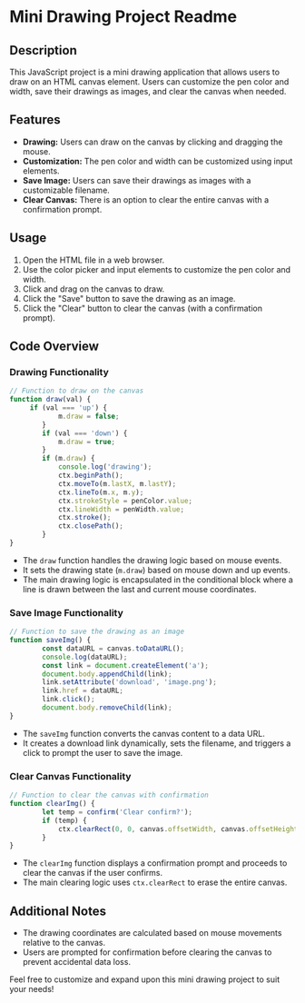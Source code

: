 # Mini Drawing Project Readme

## Description
This JavaScript project is a mini drawing application that allows users to draw on an HTML canvas element. Users can customize the pen color and width, save their drawings as images, and clear the canvas when needed.

## Features
- **Drawing:** Users can draw on the canvas by clicking and dragging the mouse.
- **Customization:** The pen color and width can be customized using input elements.
- **Save Image:** Users can save their drawings as images with a customizable filename.
- **Clear Canvas:** There is an option to clear the entire canvas with a confirmation prompt.

## Usage
1. Open the HTML file in a web browser.
2. Use the color picker and input elements to customize the pen color and width.
3. Click and drag on the canvas to draw.
4. Click the "Save" button to save the drawing as an image.
5. Click the "Clear" button to clear the canvas (with a confirmation prompt).

## Code Overview

### Drawing Functionality

```javascript
// Function to draw on the canvas
function draw(val) {
     if (val === 'up') {
            m.draw = false;
        }
        if (val === 'down') {
            m.draw = true;
        }
        if (m.draw) {
            console.log('drawing');
            ctx.beginPath();
            ctx.moveTo(m.lastX, m.lastY);
            ctx.lineTo(m.x, m.y);
            ctx.strokeStyle = penColor.value;
            ctx.lineWidth = penWidth.value;
            ctx.stroke();
            ctx.closePath();
        }
}
```

- The `draw` function handles the drawing logic based on mouse events.
- It sets the drawing state (`m.draw`) based on mouse down and up events.
- The main drawing logic is encapsulated in the conditional block where a line is drawn between the last and current mouse coordinates.

### Save Image Functionality

```javascript
// Function to save the drawing as an image
function saveImg() {
        const dataURL = canvas.toDataURL();
        console.log(dataURL);
        const link = document.createElement('a');
        document.body.appendChild(link);
        link.setAttribute('download', 'image.png');
        link.href = dataURL;
        link.click();
        document.body.removeChild(link);
}
```

- The `saveImg` function converts the canvas content to a data URL.
- It creates a download link dynamically, sets the filename, and triggers a click to prompt the user to save the image.

### Clear Canvas Functionality

```javascript
// Function to clear the canvas with confirmation
function clearImg() {
        let temp = confirm('Clear confirm?');
        if (temp) {
            ctx.clearRect(0, 0, canvas.offsetWidth, canvas.offsetHeight);
        }
}
```

- The `clearImg` function displays a confirmation prompt and proceeds to clear the canvas if the user confirms.
- The main clearing logic uses `ctx.clearRect` to erase the entire canvas.

## Additional Notes
- The drawing coordinates are calculated based on mouse movements relative to the canvas.
- Users are prompted for confirmation before clearing the canvas to prevent accidental data loss.

Feel free to customize and expand upon this mini drawing project to suit your needs!
